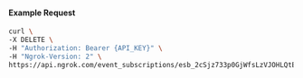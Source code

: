 <!-- Code generated for API Clients. DO NOT EDIT. -->

#### Example Request

```bash
curl \
-X DELETE \
-H "Authorization: Bearer {API_KEY}" \
-H "Ngrok-Version: 2" \
https://api.ngrok.com/event_subscriptions/esb_2cSjz733p0GjWfsLzVJOHLQtERA/sources/ip_policy_updated.v0
```

